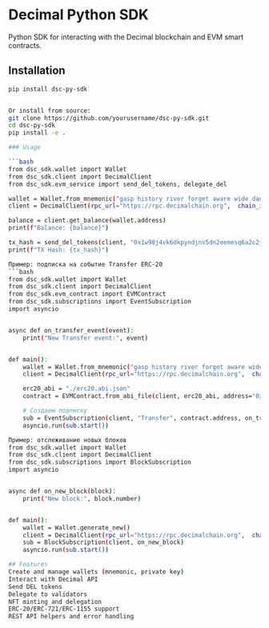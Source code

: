 # Decimal Python SDK

Python SDK for interacting with the Decimal blockchain and EVM smart contracts.

## Installation

```bash
pip install dsc-py-sdk


Or install from source:
git clone https://github.com/yourusername/dsc-py-sdk.git 
cd dsc-py-sdk
pip install -e .

### Usage

```bash
from dsc_sdk.wallet import Wallet
from dsc_sdk.client import DecimalClient
from dsc_sdk.evm_service import send_del_tokens, delegate_del

wallet = Wallet.from_mnemonic("gasp history river forget aware wide dance velvet weather rain rail dry cliff")
client = DecimalClient(rpc_url="https://rpc.decimalchain.org",  chain_id="decimal-1", wallet=wallet)

balance = client.get_balance(wallet.address)
print(f"Balance: {balance}")

tx_hash = send_del_tokens(client, "0x1w98j4vk6dkpyndjnv5dn2eemesq6a2c2j9depy", "1000")
print(f"TX Hash: {tx_hash}")

Пример: подписка на событие Transfer ERC-20
```bash
from dsc_sdk.wallet import Wallet
from dsc_sdk.client import DecimalClient
from dsc_sdk.evm_contract import EVMContract
from dsc_sdk.subscriptions import EventSubscription
import asyncio


async def on_transfer_event(event):
    print("New Transfer event:", event)


def main():
    wallet = Wallet.from_mnemonic("gasp history river forget aware wide dance velvet weather rain rail dry cliff")
    client = DecimalClient(rpc_url="https://rpc.decimalchain.org",  chain_id="decimal-1", wallet=wallet)

    erc20_abi = "./erc20.abi.json"
    contract = EVMContract.from_abi_file(client, erc20_abi, address="0xAb5801a7D398351b8bE11C439e05C5B3259aeC9B")

    # Создаем подписку
    sub = EventSubscription(client, "Transfer", contract.address, on_transfer_event)
    asyncio.run(sub.start())

Пример: отслеживание новых блоков
from dsc_sdk.wallet import Wallet
from dsc_sdk.client import DecimalClient
from dsc_sdk.subscriptions import BlockSubscription
import asyncio


async def on_new_block(block):
    print("New block:", block.number)


def main():
    wallet = Wallet.generate_new()
    client = DecimalClient(rpc_url="https://rpc.decimalchain.org",  chain_id="decimal-1", wallet=wallet)
    sub = BlockSubscription(client, on_new_block)
    asyncio.run(sub.start())

## Features
Create and manage wallets (mnemonic, private key)
Interact with Decimal API
Send DEL tokens
Delegate to validators
NFT minting and delegation
ERC-20/ERC-721/ERC-1155 support
REST API helpers and error handling
